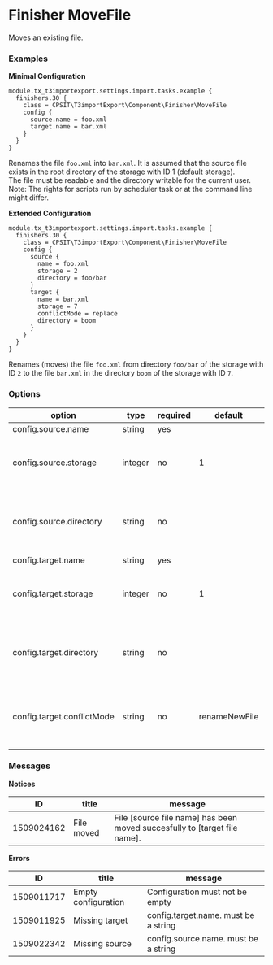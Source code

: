 Finisher MoveFile
==================

Moves an existing file.

### Examples

**Minimal Configuration**
```typo3_typoscript
module.tx_t3importexport.settings.import.tasks.example {
  finishers.30 {
    class = CPSIT\T3importExport\Component\Finisher\MoveFile
    config {
      source.name = foo.xml
      target.name = bar.xml
    }
  }
}
```
Renames the file `foo.xml` into `bar.xml`. It is assumed that the source file exists in the root directory of the storage with ID 1 (default storage).  
The file must be readable and the directory writable for the current user. Note: The rights for scripts run by scheduler task or at the command line might differ.

**Extended Configuration**
```typo3_typoscript
module.tx_t3importexport.settings.import.tasks.example {
  finishers.30 {
    class = CPSIT\T3importExport\Component\Finisher\MoveFile
    config {
      source {
        name = foo.xml
        storage = 2
        directory = foo/bar
      }
      target {
        name = bar.xml
        storage = 7
        conflictMode = replace
        directory = boom
      }
    }
  }
}
```
Renames (moves) the file `foo.xml` from directory `foo/bar` of the storage with ID 
`2` to the file `bar.xml` in the directory `boom` of the storage with ID `7`. 

### Options
| option                    | type    | required | default    |description         |
| --------------------------| ------- | ---------|------------|----------- |
| config.source.name        | string  | yes      |            | source file name |
| config.source.storage     | integer | no       | 1          | ID of the storage in which the file should be written. If not set default storage is used. |
| config.source.directory   | string  | no       |            | target directory name. If the directory does not exist, it will be created in the selected storage |
| config.target.name        | string  | yes      |            | target file name |
| config.target.storage     | integer | no       | 1          | ID of the storage in which the file should be written. If not set default storage is used. |
| config.target.directory   | string  | no       |            | target directory name. If the directory does not exist, it will be created in the selected storage |
| config.target.conflictMode| string  | no       | renameNewFile | which strategy to use when a file already exists. Allowed: cancel, renameNewFile, overrideExistingFile |


### Messages

**Notices**

| ID          | title               | message                 |
| ------------|---------------------|-------------------------|
| 1509024162  | File moved          | File [source file name] has been moved succesfully to [target file name].|

**Errors**

| ID          | title               | message                 |
| ------------|---------------------|-------------------------|
| 1509011717  | Empty configuration | Configuration must not be empty |
| 1509011925  | Missing target      | config.target.name. must be a string |
| 1509022342  | Missing source      | config.source.name. must be a string |

